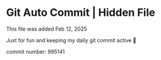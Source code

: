 # Git Auto Commit | Hidden File

This file was added Feb 12, 2025

Just for fun and keeping my daily git commit active 🤪

commit number: 995141
